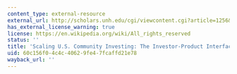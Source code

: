```yaml
---
content_type: external-resource
external_url: http://scholars.unh.edu/cgi/viewcontent.cgi?article=1256&context=carsey
has_external_license_warning: true
license: https://en.wikipedia.org/wiki/All_rights_reserved
status: ''
title: 'Scaling U.S. Community Investing: The Investor-Product Interface (PDF)'
uid: 60c156f0-4c4c-4062-9fe4-7fcaffd21e78
wayback_url: ''
---
```

